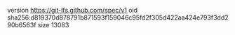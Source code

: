 version https://git-lfs.github.com/spec/v1
oid sha256:d819370d878791b871593f159046c95fd2f305d422aa424e793f3dd290b6563f
size 13083
